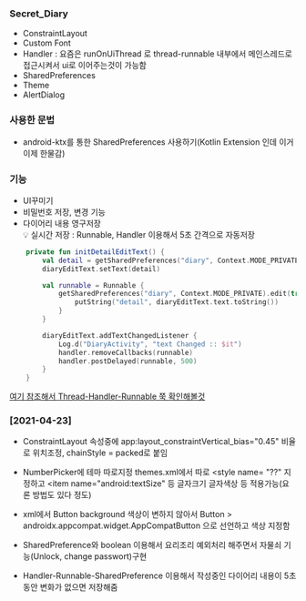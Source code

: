 ### Secret_Diary

+ ConstraintLayout
+ Custom Font
+ Handler : 요즘은 runOnUiThread 로 thread-runnable 내부에서 메인스레드로 접근시켜서 ui로 이어주는것이 가능함
+ SharedPreferences
+ Theme
+ AlertDialog

### 사용한 문법
+ android-ktx를 통한 SharedPreferences 사용하기(Kotlin Extension 인데 이거 이제 한물감)

### 기능
+ UI꾸미기
+ 비밀번호 저장, 변경 기능
+ 다이어리 내용 영구저장  
💡 실시간 저장 : Runnable, Handler 이용해서 5초 간격으로 자동저장
```KOTLIN
    private fun initDetailEditText() {
        val detail = getSharedPreferences("diary", Context.MODE_PRIVATE).getString("detail", "")
        diaryEditText.setText(detail)

        val runnable = Runnable {
            getSharedPreferences("diary", Context.MODE_PRIVATE).edit(true) {
                putString("detail", diaryEditText.text.toString())
            }
        }

        diaryEditText.addTextChangedListener {
            Log.d("DiaryActivity", "text Changed :: $it")
            handler.removeCallbacks(runnable)
            handler.postDelayed(runnable, 500)
        }
    }
```
[여기 참조해서 Thread-Handler-Runnable 쭉 확인해볼것](https://recipes4dev.tistory.com/143)

### [2021-04-23]

+ ConstraintLayout 속성중에 app:layout_constraintVertical_bias="0.45" 비율로 위치조정, chainStyle = packed로 붙임
+ NumberPicker에 테마 따로지정 themes.xml에서 따로 <style name= "??" 지정하고 <item name="android:textSize" 등 글자크기 글자색상 등 적용가능(요론 방법도 있다 정도)
+ xml에서 Button background 색상이 변하지 않아서 Button > androidx.appcompat.widget.AppCompatButton 으로 선언하고 색상 지정함

+ SharedPreference와 boolean 이용해서 요리조리 예외처리 해주면서 자물쇠 기능(Unlock, change passwort)구현
+ Handler-Runnable-SharedPreference 이용해서 작성중인 다이어리 내용이 5초동안 변화가 없으면 저장해줌
